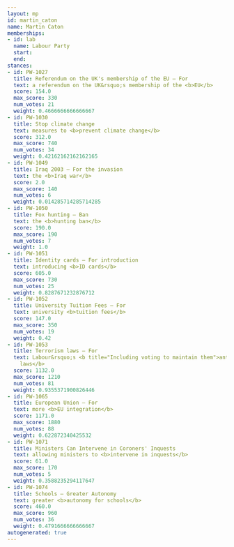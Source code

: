 ```yaml
---
layout: mp
id: martin_caton
name: Martin Caton
memberships:
- id: lab
  name: Labour Party
  start: 
  end: 
stances:
- id: PW-1027
  title: Referendum on the UK's membership of the EU — For
  text: a referendum on the UK&rsquo;s membership of the <b>EU</b>
  score: 154.0
  max_score: 330
  num_votes: 21
  weight: 0.4666666666666667
- id: PW-1030
  title: Stop climate change
  text: measures to <b>prevent climate change</b>
  score: 312.0
  max_score: 740
  num_votes: 34
  weight: 0.42162162162162165
- id: PW-1049
  title: Iraq 2003 — For the invasion
  text: the <b>Iraq war</b>
  score: 2.0
  max_score: 140
  num_votes: 6
  weight: 0.014285714285714285
- id: PW-1050
  title: Fox hunting — Ban
  text: the <b>hunting ban</b>
  score: 190.0
  max_score: 190
  num_votes: 7
  weight: 1.0
- id: PW-1051
  title: Identity cards — For introduction
  text: introducing <b>ID cards</b>
  score: 605.0
  max_score: 730
  num_votes: 25
  weight: 0.8287671232876712
- id: PW-1052
  title: University Tuition Fees — For
  text: university <b>tuition fees</b>
  score: 147.0
  max_score: 350
  num_votes: 19
  weight: 0.42
- id: PW-1053
  title: Terrorism laws — For
  text: Labour&rsquo;s <b title="Including voting to maintain them">anti-terrorism
    laws</b>
  score: 1132.0
  max_score: 1210
  num_votes: 81
  weight: 0.9355371900826446
- id: PW-1065
  title: European Union — For
  text: more <b>EU integration</b>
  score: 1171.0
  max_score: 1880
  num_votes: 88
  weight: 0.622872340425532
- id: PW-1071
  title: Ministers Can Intervene in Coroners' Inquests
  text: allowing ministers to <b>intervene in inquests</b>
  score: 61.0
  max_score: 170
  num_votes: 5
  weight: 0.3588235294117647
- id: PW-1074
  title: Schools — Greater Autonomy
  text: greater <b>autonomy for schools</b>
  score: 460.0
  max_score: 960
  num_votes: 36
  weight: 0.4791666666666667
autogenerated: true
---
```

